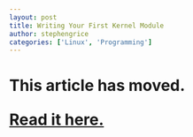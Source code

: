 ```yaml
---
layout: post
title: Writing Your First Kernel Module
author: stephengrice
categories: ['Linux', 'Programming']
---
```


<h1>

This article has moved.

<a href="https://linebylinecode.com/2018/03/29/breaking-free-from-user-space-writing-your-first-kernel-module/">Read it here.</a>

</h1>
